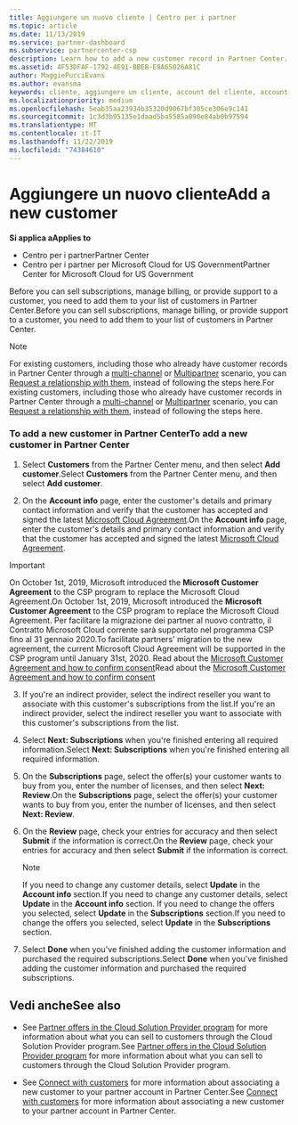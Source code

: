 ```yaml
---
title: Aggiungere un nuovo cliente | Centro per i partner
ms.topic: article
ms.date: 11/13/2019
ms.service: partner-dashboard
ms.subservice: partnercenter-csp
description: Learn how to add a new customer record in Partner Center. Then, you can sell the customer subscriptions, manage billing, or provide customer support.
ms.assetid: 4F53DFAF-1792-4E91-BBEB-E9A65026A81C
author: MaggiePucciEvans
ms.author: evansma
keywords: cliente, aggiungere un cliente, account del cliente, account del cliente nel Centro per i partner, clienti, aggiungere i clienti, creare un account del cliente
ms.localizationpriority: medium
ms.openlocfilehash: 5eab35aa23934b35320d9067bf305ce306e9c141
ms.sourcegitcommit: 1c3d3b95135e1daad5ba5585a090e84ab0b97594
ms.translationtype: MT
ms.contentlocale: it-IT
ms.lasthandoff: 11/22/2019
ms.locfileid: "74384610"
---
```

# <a name="add-a-new-customer"></a><span data-ttu-id="ed609-105">Aggiungere un nuovo cliente</span><span class="sxs-lookup"><span data-stu-id="ed609-105">Add a new customer</span></span>

<span data-ttu-id="ed609-106">**Si applica a**</span><span class="sxs-lookup"><span data-stu-id="ed609-106">**Applies to**</span></span>

-  <span data-ttu-id="ed609-107">Centro per i partner</span><span class="sxs-lookup"><span data-stu-id="ed609-107">Partner Center</span></span>
-  <span data-ttu-id="ed609-108">Centro per i partner per Microsoft Cloud for US Government</span><span class="sxs-lookup"><span data-stu-id="ed609-108">Partner Center for Microsoft Cloud for US Government</span></span>

<span data-ttu-id="ed609-109">Before you can sell subscriptions, manage billing, or provide support to a customer, you need to add them to your list of customers in Partner  Center.</span><span class="sxs-lookup"><span data-stu-id="ed609-109">Before you can sell subscriptions, manage billing, or provide support to a customer, you need to add them to your list of customers in Partner  Center.</span></span>

>[!NOTE]
><span data-ttu-id="ed609-110">For existing customers, including those who already have customer records in Partner Center through a [multi-channel](multichannel.md) or [Multipartner](multipartner.md) scenario, you can [Request a relationship with them](request-a-relationship-with-a-customer.md), instead of following the steps here.</span><span class="sxs-lookup"><span data-stu-id="ed609-110">For existing customers, including those who already have customer records in Partner Center through a [multi-channel](multichannel.md) or [Multipartner](multipartner.md) scenario, you can [Request a relationship with them](request-a-relationship-with-a-customer.md), instead of following the steps here.</span></span>

### <a name="to-add-a-new-customer-in-partner-center"></a><span data-ttu-id="ed609-111">To add a new customer in Partner Center</span><span class="sxs-lookup"><span data-stu-id="ed609-111">To add a new customer in Partner Center</span></span>

1. <span data-ttu-id="ed609-112">Select **Customers** from the Partner Center menu, and then select **Add customer**.</span><span class="sxs-lookup"><span data-stu-id="ed609-112">Select **Customers** from the Partner Center menu, and then select **Add customer**.</span></span>

2. <span data-ttu-id="ed609-113">On the **Account info** page, enter the customer's details and primary contact information and verify that the customer has accepted and signed the latest [Microsoft Cloud Agreement](agreements.md).</span><span class="sxs-lookup"><span data-stu-id="ed609-113">On the **Account info** page, enter the customer's details and primary contact information and verify that the customer has accepted and signed the latest [Microsoft Cloud Agreement](agreements.md).</span></span>

>[!IMPORTANT] 
> <span data-ttu-id="ed609-114">On October 1st, 2019, Microsoft introduced the **Microsoft Customer Agreement** to the CSP program to replace the Microsoft Cloud Agreement.</span><span class="sxs-lookup"><span data-stu-id="ed609-114">On October 1st, 2019, Microsoft introduced the **Microsoft Customer Agreement** to the CSP program to replace the Microsoft Cloud Agreement.</span></span> <span data-ttu-id="ed609-115">Per facilitare la migrazione dei partner al nuovo contratto, il Contratto Microsoft Cloud corrente sarà supportato nel programma CSP fino al 31 gennaio 2020.</span><span class="sxs-lookup"><span data-stu-id="ed609-115">To facilitate partners' migration to the new agreement, the current Microsoft Cloud Agreement will be supported in the CSP program until January 31st, 2020.</span></span> <span data-ttu-id="ed609-116">Read about the [Microsoft Customer Agreement and how to confirm consent](confirm-customer-agreement.md)</span><span class="sxs-lookup"><span data-stu-id="ed609-116">Read about the [Microsoft Customer Agreement and how to confirm consent](confirm-customer-agreement.md)</span></span>
  
3. <span data-ttu-id="ed609-117">If you're an indirect provider, select the indirect reseller you want to associate with this customer's subscriptions from the list.</span><span class="sxs-lookup"><span data-stu-id="ed609-117">If you're an indirect provider, select the indirect reseller you want to associate with this customer's subscriptions from the list.</span></span>

4. <span data-ttu-id="ed609-118">Select **Next: Subscriptions** when you're finished entering all required information.</span><span class="sxs-lookup"><span data-stu-id="ed609-118">Select **Next: Subscriptions** when you're finished entering all required information.</span></span>

5. <span data-ttu-id="ed609-119">On the **Subscriptions** page, select the offer(s) your customer wants to buy from you, enter the number of licenses, and then select **Next: Review**.</span><span class="sxs-lookup"><span data-stu-id="ed609-119">On the **Subscriptions** page, select the offer(s) your customer wants to buy from you, enter the number of licenses, and then select **Next: Review**.</span></span>

6. <span data-ttu-id="ed609-120">On the **Review** page, check your entries for accuracy and then select **Submit** if the information is correct.</span><span class="sxs-lookup"><span data-stu-id="ed609-120">On the **Review** page, check your entries for accuracy and then select **Submit** if the information is correct.</span></span>

    >[!NOTE]
    ><span data-ttu-id="ed609-121">If you need to change any customer details, select **Update** in the **Account info** section.</span><span class="sxs-lookup"><span data-stu-id="ed609-121">If you need to change any customer details, select **Update** in the **Account info** section.</span></span> <span data-ttu-id="ed609-122">If you need to change the offers you selected, select **Update** in the **Subscriptions** section.</span><span class="sxs-lookup"><span data-stu-id="ed609-122">If you need to change the offers you selected, select **Update** in the **Subscriptions** section.</span></span>

7. <span data-ttu-id="ed609-123">Select **Done** when you've finished adding the customer information and purchased the required subscriptions.</span><span class="sxs-lookup"><span data-stu-id="ed609-123">Select **Done** when you've finished adding the customer information and purchased the required subscriptions.</span></span>

## <a name="see-also"></a><span data-ttu-id="ed609-124">Vedi anche</span><span class="sxs-lookup"><span data-stu-id="ed609-124">See also</span></span>

- <span data-ttu-id="ed609-125">See [Partner offers in the Cloud Solution Provider program](csp-offers.md) for more information about what you can sell to customers through the Cloud Solution Provider program.</span><span class="sxs-lookup"><span data-stu-id="ed609-125">See [Partner offers in the Cloud Solution Provider program](csp-offers.md) for more information about what you can sell to customers through the Cloud Solution Provider program.</span></span>

- <span data-ttu-id="ed609-126">See [Connect with customers](customer-accounts.md) for more information about associating a new customer to your partner account in Partner Center.</span><span class="sxs-lookup"><span data-stu-id="ed609-126">See [Connect with customers](customer-accounts.md) for more information about associating a new customer to your partner account in Partner Center.</span></span>